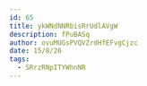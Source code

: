 ```yaml
---
id: 65
title: ykWNdNNRbisRrUdlAVgW
description: fPuBASq
author: ovuMUGsPVQVZrdHfEFvgCjzc
date: 15/8/26
tags:
  - SRrzRNpITYWhnNR
---
```

